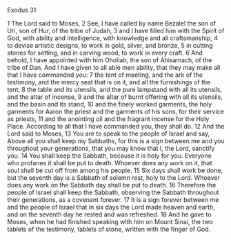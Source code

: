 Exodus 31

1	The Lord said to Moses,
2	See, I have called by name Bezalel the son of Uri, son of Hur, of the tribe of Judah,
3	and I have filled him with the Spirit of God, with ability and intelligence, with knowledge and all craftsmanship,
4	to devise artistic designs, to work in gold, silver, and bronze,
5	in cutting stones for setting, and in carving wood, to work in every craft.
6	And behold, I have appointed with him Oholiab, the son of Ahisamach, of the tribe of Dan. And I have given to all able men ability, that they may make all that I have commanded you:
7	the tent of meeting, and the ark of the testimony, and the mercy seat that is on it, and all the furnishings of the tent,
8	the table and its utensils, and the pure lampstand with all its utensils, and the altar of incense,
9	and the altar of burnt offering with all its utensils, and the basin and its stand,
10	and the finely worked garments, the holy garments for Aaron the priest and the garments of his sons, for their service as priests,
11	and the anointing oil and the fragrant incense for the Holy Place. According to all that I have commanded you, they shall do.
12	And the Lord said to Moses,
13	You are to speak to the people of Israel and say, Above all you shall keep my Sabbaths, for this is a sign between me and you throughout your generations, that you may know that I, the Lord, sanctify you.
14	You shall keep the Sabbath, because it is holy for you. Everyone who profanes it shall be put to death. Whoever does any work on it, that soul shall be cut off from among his people.
15	Six days shall work be done, but the seventh day is a Sabbath of solemn rest, holy to the Lord. Whoever does any work on the Sabbath day shall be put to death.
16	Therefore the people of Israel shall keep the Sabbath, observing the Sabbath throughout their generations, as a covenant forever.
17	It is a sign forever between me and the people of Israel that in six days the Lord made heaven and earth, and on the seventh day he rested and was refreshed.
18	And he gave to Moses, when he had finished speaking with him on Mount Sinai, the two tablets of the testimony, tablets of stone, written with the finger of God.


